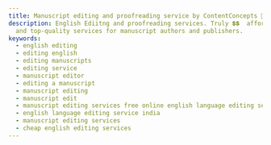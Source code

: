 ```yaml
---
title: Manuscript editing and proofreading service by ContentConcepts 👀
description: English Ediitng and proofreading services. Truly 💲💲  affordable
  and top-quality services for manuscript authors and publishers.
keywords:
  - english editing
  - editing english
  - editing manuscripts
  - editing service
  - manuscript editor
  - editing a manuscript
  - manuscript editing
  - manuscript edit
  - manuscript editing services free online english language editing service
  - english language editing service india
  - manuscript editing services
  - cheap english editing services
---
```

